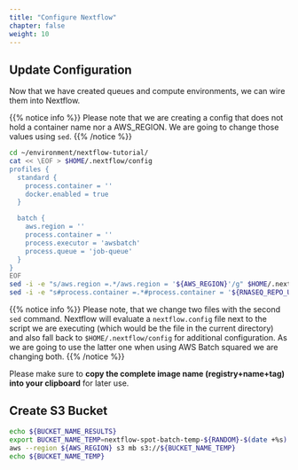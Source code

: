 ```yaml
---
title: "Configure Nextflow"
chapter: false
weight: 10
---
```


## Update Configuration

Now that we have created queues and compute environments, we can wire them into Nextflow.

{{% notice info %}}
Please note that we are creating a config that does not hold a container name nor a AWS_REGION. We are going to change those values using `sed`.
{{% /notice %}}

```bash
cd ~/environment/nextflow-tutorial/
cat << \EOF > $HOME/.nextflow/config
profiles {
  standard {
    process.container = ''
    docker.enabled = true
  }

  batch {
    aws.region = ''
    process.container = ''
    process.executor = 'awsbatch'
    process.queue = 'job-queue'
  }
}
EOF
sed -i -e "s/aws.region =.*/aws.region = '${AWS_REGION}'/g" $HOME/.nextflow/config
sed -i -e "s#process.container =.*#process.container = '${RNASEQ_REPO_URI}:${IMG_TAG}'#g"  $HOME/.nextflow/config nextflow.config
```

{{% notice info %}}
Please note, that we change two files with the second `sed` command. Nextflow will evaluate a `nextflow.config` file next to the script we are executing (which would be the file in the current directory) and also fall back to `$HOME/.nextflow/config` for additional configuration. As we are going to use the latter one when using AWS Batch squared we are changing both.
{{% /notice %}}

Please make sure to **copy the complete image name (registry+name+tag) into your clipboard** for later use.

## Create S3 Bucket

```bash
echo ${BUCKET_NAME_RESULTS}
export BUCKET_NAME_TEMP=nextflow-spot-batch-temp-${RANDOM}-$(date +%s)
aws --region ${AWS_REGION} s3 mb s3://${BUCKET_NAME_TEMP}
echo ${BUCKET_NAME_TEMP}
```
